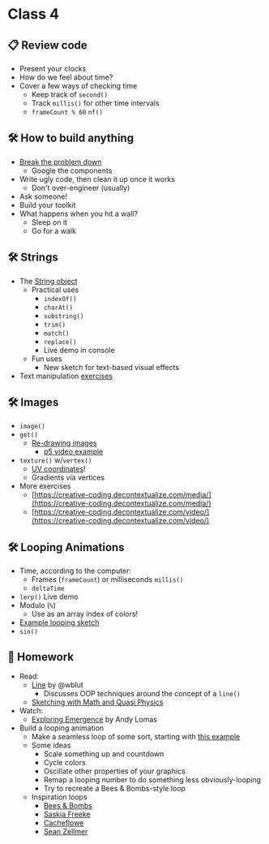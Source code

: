 # Class 4

## 📋 Review code

* Present your clocks
* How do we feel about time?
* Cover a few ways of checking time
  * Keep track of `second()`
  * Track `millis()` for other time intervals
  * `frameCount % 60`
  `nf()`

## 🛠️ How to build anything

* [Break the problem down](https://twitter.com/monicaaquirk/status/1298447577671561216)
  * Google the components
* Write ugly code, then clean it up once it works
  * Don't over-engineer (usually)
* Ask someone!
* Build your toolkit
* What happens when you hit a wall?
  * Sleep on it
  * Go for a walk

## 🛠️ Strings

* The [String object](https://developer.mozilla.org/en-US/docs/Web/JavaScript/Reference/Global_Objects/String)
  * Practical uses
    * `indexOf()`
    * `charAt()`
    * `substring()`
    * `trim()`
    * `match()`
    * `replace()`
    * Live demo in console
  * Fun uses
    * New sketch for text-based visual effects
* Text manipulation [exercises](https://creative-coding.decontextualize.com/text-and-type/)

## 🛠️ Images

* `image()`
* `get()`
  * [Re-drawing images](https://editor.p5js.org/cacheflowe/sketches/RNbj-2IV0)
    * [p5 video example](https://p5js.org/examples/dom-video-pixels.html)
* `texture()` w/`vertex()`
  * [UV coordinates](https://editor.p5js.org/cacheflowe/sketches/DhW4CrQ18)!
  * Gradients via vertices
* More exercises
  * [https://creative-coding.decontextualize.com/media/](https://creative-coding.decontextualize.com/media/)
  * [https://creative-coding.decontextualize.com/video/](https://creative-coding.decontextualize.com/video/)

## 🛠️ Looping Animations

* Time, according to the computer:
  * Frames (`frameCount`) or milliseconds `millis()`
  * `deltaTime`
* `lerp()` Live demo
* Modulo (`%`)
  * Use as an array index of colors!
* [Example looping sketch](https://editor.p5js.org/cacheflowe/sketches/JWQn2Wn4E)
* `sin()`

## 📝 Homework

* Read:
  * [Line](https://wblut.com/line/) by @wblut
    * Discusses OOP techniques around the concept of a `line()`
  * [Sketching with Math and Quasi Physics](https://kynd.github.io/p5sketches/)
* Watch:
  * [Exploring Emergence](https://www.youtube.com/watch?v=gOqOyb51prU) by Andy Lomas
* Build a looping animation
  * Make a seamless loop of some sort, starting with [this example](https://editor.p5js.org/cacheflowe/sketches/JWQn2Wn4E)
  * Some ideas
    * Scale something up and countdown
    * Cycle colors
    * Oscillate other properties of your graphics
    * Remap a looping number to do something less obviously-looping
    * Try to recreate a Bees & Bombs-style loop
  * Inspiration loops
    * [Bees & Bombs](https://beesandbombs.tumblr.com/page/22)
    * [Saskia Freeke](https://twitter.com/sasj_nl/status/1292547481432133636)
    * [Cacheflowe](https://cacheflowe.com/art/digital)
    * [Sean Zellmer](https://www.instagram.com/lejeunerenard/)
